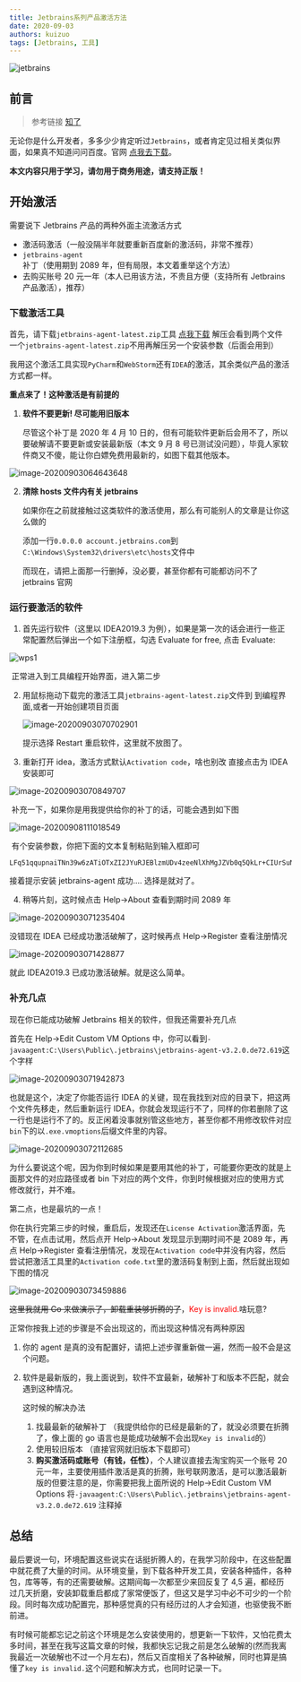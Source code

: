 ```yaml
---
title: Jetbrains系列产品激活方法
date: 2020-09-03
authors: kuizuo
tags: [Jetbrains, 工具]
---
```


![jetbrains](https://img.kuizuo.cn/jetbrains.jpg)

<!-- truncate -->

## 前言

> 参考链接 [知了](https://zhile.io/2018/08/25/jetbrains-license-server-crack.html)

无论你是什么开发者，多多少少肯定听过`Jetbrains`，或者肯定见过相关类似界面，如果真不知道问问百度。官网 [点我去下载](https://www.jetbrains.com/zh-cn)。

**本文内容只用于学习，请勿用于商务用途，请支持正版！**

## 开始激活

需要说下 Jetbrains 产品的两种外面主流激活方式

- 激活码激活（一般没隔半年就要重新百度新的激活码，非常不推荐）
- `jetbrains-agent`补丁（使用期到 2089 年，但有局限，本文着重举这个方法）
- 去购买账号 20 元一年（本人已用该方法，不贵且方便（支持所有 Jetbrains 产品激活），推荐）

### 下载激活工具

首先，请下载`jetbrains-agent-latest.zip`工具 [点我下载](https://wwe.lanzous.com/i3UTYjdd0mh) 解压会看到两个文件 一个`jetbrains-agent-latest.zip`不用再解压另一个安装参数（后面会用到）

我用这个激活工具实现`PyCharm`和`WebStorm`还有`IDEA`的激活，其余类似产品的激活方式都一样。

**重点来了！这种激活是有前提的**

1. **软件不要更新! 尽可能用旧版本**

   尽管这个补丁是 2020 年 4 月 10 日的，但有可能软件更新后会用不了，所以要破解请不要更新或安装最新版（本文 9 月 8 号已测试没问题），毕竟人家软件商又不傻，能让你白嫖免费用最新的，如图下载其他版本。

![image-20200903064643648](https://img.kuizuo.cn/image-20200903064643648.png)

2. **清除 hosts 文件内有关 jetbrains**

   如果你在之前就接触过这类软件的激活使用，那么有可能别人的文章是让你这么做的

   添加一行`0.0.0.0 account.jetbrains.com`到`C:\Windows\System32\drivers\etc\hosts`文件中

   而现在，请把上面那一行删掉，没必要，甚至你都有可能都访问不了 jetbrains 官网

### 运行要激活的软件

1. 首先运行软件（这里以 IDEA2019.3 为例），如果是第一次的话会进行一些正常配置然后弹出一个如下注册框，勾选 Evaluate for free, 点击 Evaluate:

![wps1](https://img.kuizuo.cn/wps1.jpg)

​ 正常进入到工具编程开始界面，进入第二步

2. 用鼠标拖动下载完的激活工具`jetbrains-agent-latest.zip`文件到 到编程界面,或者一开始创建项目页面

   ![image-20200903070702901](https://img.kuizuo.cn/image-20200903070702901.png)

   提示选择 Restart 重启软件，这里就不放图了。

3. 重新打开 idea，激活方式默认`Activation code`，啥也别改 直接点击为 IDEA 安装即可

![image-20200903070849707](https://img.kuizuo.cn/image-20200903070849707.png)

​ 补充一下，如果你是用我提供给你的补丁的话，可能会遇到如下图

![image-20200908111018549](https://img.kuizuo.cn/image-20200908111018549.png)

​ 有个安装参数，你把下面的文本复制粘贴到输入框即可

```
LFq51qqupnaiTNn39w6zATiOTxZI2JYuRJEBlzmUDv4zeeNlXhMgJZVb0q5QkLr+CIUrSuNB7ucifrGXawLB4qswPOXYG7+ItDNUR/9UkLTUWlnHLX07hnR1USOrWIjTmbytcIKEdaI6x0RskyotuItj84xxoSBP/iRBW2EHpOc
```

接着提示安装 jetbrains-agent 成功.... 选择是就对了。

4. 稍等片刻，这时候点击 Help->About 查看到期时间 2089 年

![image-20200903071235404](https://img.kuizuo.cn/image-20200903071235404.png)

没错现在 IDEA 已经成功激活破解了，这时候再点 Help->Register 查看注册情况

![image-20200903071428877](https://img.kuizuo.cn/image-20200903071428877.png)

就此 IDEA2019.3 已成功激活破解。就是这么简单。

### 补充几点

现在你已能成功破解 Jetbrains 相关的软件，但我还需要补充几点

首先在 Help->Edit Custom VM Options 中，你可以看到`-javaagent:C:\Users\Public\.jetbrains\jetbrains-agent-v3.2.0.de72.619`这个字样

![image-20200903071942873](https://img.kuizuo.cn/image-20200903071942873.png)

也就是这个，决定了你能否运行 IDEA 的关键，现在我找到对应的目录下，把这两个文件先移走，然后重新运行 IDEA，你就会发现运行不了，同样的你若删除了这一行也是运行不了的。反正闲着没事就别管这些地方，甚至你都不用修改软件对应`bin`下的以`.exe.vmoptions`后缀文件里的内容。

![image-20200903072112685](https://img.kuizuo.cn/image-20200903072112685.png)

为什么要说这个呢，因为你到时候如果是要用其他的补丁，可能要你更改的就是上面那文件的对应路径或者 bin 下对应的两个文件，你到时候根据对应的使用方式修改就行，并不难。

第二点，也是最坑的一点！

你在执行完第三步的时候，重启后，发现还在`License Activation`激活界面，先不管，在点击试用，然后点开 Help->About 发现显示到期时间不是 2089 年，再点 Help->Register 查看注册情况，发现在`Activation code`中并没有内容，然后尝试把激活工具里的`Activation code.txt`里的激活码复制到上面，然后就出现如下图的情况

![image-20200903073459886](https://img.kuizuo.cn/image-20200903073459886.png)

~~这里我就用 Go 来做演示了，卸载重装够折腾的了~~，<font color='#ff0000'>Key is invalid.</font>啥玩意?

正常你按我上述的步骤是不会出现这的，而出现这种情况有两种原因

1. 你的 agent 是真的没有配置好，请把上述步骤重新做一遍，然而一般不会是这个问题。

2. 软件是最新版的，我上面说到，软件不宜最新，破解补丁和版本不匹配，就会遇到这种情况。

   这时候的解决办法

   1. 找最最新的破解补丁 （我提供给你的已经是最新的了，就没必须要在折腾了，像上面的 go 语言也是能成功破解不会出现`Key is invalid`的）
   2. 使用较旧版本 （直接官网就旧版本下载即可）
   3. **购买激活码或账号（有钱，任性）**，个人建议直接去淘宝购买一个账号 20 元一年，主要使用插件激活是真的折腾，账号联网激活，是可以激活最新版的但要注意的是，你需要把我上面所说的 Help->Edit Custom VM Options 将`-javaagent:C:\Users\Public\.jetbrains\jetbrains-agent-v3.2.0.de72.619` 注释掉

## 总结

最后要说一句，环境配置这些说实在话挺折腾人的，在我学习阶段中，在这些配置中就花费了大量的时间。从环境变量，到下载各种开发工具，安装各种插件，各种包，库等等，有的还需要破解。这期间每一次都至少来回反复了 4,5 遍，都经历过几天折磨，安装卸载重启都成了家常便饭了，但这又是学习中必不可少的一个阶段。同时每次成功配置完，那种感觉真的只有经历过的人才会知道，也驱使我不断前进。

有时候可能都忘记之前这个环境是怎么安装使用的，想更新一下软件，又怕花费太多时间，甚至在我写这篇文章的时候，我都快忘记我之前是怎么破解的(然而我离我最近一次破解也不过一个月左右)，然后又百度相关了各种破解，同时也算是搞懂了`key is invalid.`这个问题和解决方式，也同时记录一下。
